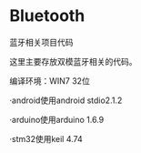 # Bluetooth

蓝牙相关项目代码

这里主要存放双模蓝牙相关的代码。

编译环境：WIN7 32位

·android使用android stdio2.1.2

·arduino使用arduino 1.6.9

·stm32使用keil 4.74
